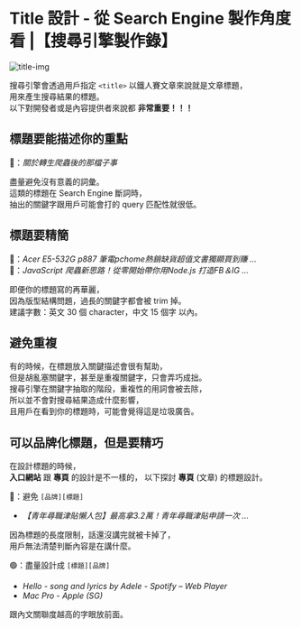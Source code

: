 # Title 設計 - 從 Search Engine 製作角度看 |【搜尋引擎製作錄】

![title-img]

搜尋引擎會透過用戶指定 `<title>` 以鐵人賽文章來說就是文章標題，  
用來產生搜尋結果的標題。  
以下對開發者或是內容提供者來說都 **非常重要！！！**

## 標題要能描述你的重點

🔴：_關於轉生爬蟲後的那檔子事_

盡量避免沒有意義的詞彙。  
這類的標題在 Search Engine 斷詞時，  
抽出的關鍵字跟用戶可能會打的 query 匹配性就很低。

## 標題要精簡

🔴：_Acer E5-532G p887 筆電pchome熱銷缺貨超值文書獨顯買到賺 ..._  
🔴：_JavaScript 爬蟲新思路！從零開始帶你用Node.js 打造FB＆IG ..._

即便你的標題寫的再華麗，  
因為版型結構問題，過長的關鍵字都會被 trim 掉。  
建議字數：英文 30 個 character，中文 15 個字 以內。

## 避免重複
有的時候，在標題放入關鍵描述會很有幫助，  
但是胡亂塞關鍵字，甚至是重複關鍵字，只會弄巧成拙。  
搜尋引擎在關鍵字抽取的階段，重複性的用詞會被去除，  
所以並不會對搜尋結果造成什麼影響，  
且用戶在看到你的標題時，可能會覺得這是垃圾廣告。

## 可以品牌化標題，但是要精巧

在設計標題的時候，  
**入口網站** 跟 **專頁** 的設計是不一樣的，
以下探討 **專頁** (文章) 的標題設計。

🔴：避免 `[品牌][標題]`

- _【青年尋職津貼懶人包】最高拿3.2萬！青年尋職津貼申請一次 ..._

因為標題的長度限制，話還沒講完就被卡掉了，  
用戶無法清楚判斷內容是在講什麼。

🟢：盡量設計成 `[標題][品牌]`

- _Hello - song and lyrics by Adele - Spotify – Web Player_
- _Mac Pro - Apple (SG)_

跟內文關聯度越高的字眼放前面。


[title-img]: https://developers.google.com/static/search/docs/advanced/images/title.png